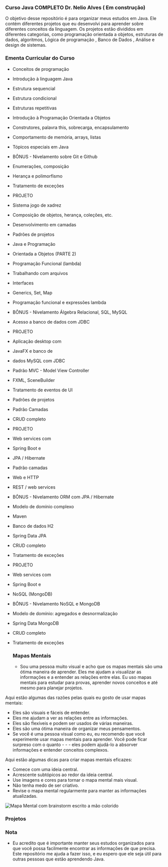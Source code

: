 ### Curso Java COMPLETO Dr. Nelio Alves ( Em construção)

O objetivo desse repositório é para organizar meus estudos em Java. Ele contém diferentes projetos que eu desenvolvi para aprender sobre diferentes conceitos da linguagem. Os projetos estão divididos em diferentes categorias, como programação orientada a objetos, estruturas de dados, algoritmos, Lógica de programação , Banco de Dados , Análise e design de sistemas. 

### Ementa Curricular do Curso 

- Conceitos de programação
- Introdução à linguagem Java
- Estrutura sequencial
- Estrutura condicional
- Estruturas repetitivas
- Introdução à Programação Orientada a Objetos
- Construtores, palavra this, sobrecarga, encapsulamento
- Comportamento de memória, arrays, listas
- Tópicos especiais em Java
- BÔNUS - Nivelamento sobre Git e Github
- Enumerações, composição
- Herança e polimorfismo
- Tratamento de exceções
- PROJETO
- Sistema jogo de xadrez
- Composição de objetos, herança, coleções, etc.
- Desenvolvimento em camadas
- Padrões de projetos
- Java e Programação
- Orientada a Objetos
(PARTE 2)
- Programação Funcional
(lambda)
- Trabalhando com arquivos
- Interfaces
- Generics, Set, Map
- Programação funcional e expressões lambda
- BÔNUS - Nivelamento Álgebra Relacional, SQL, MySQL
- Acesso a banco de dados com JDBC
- PROJETO
- Aplicação desktop com
- JavaFX e banco de
- dados MySQL com JDBC
- Padrão MVC - Model View Controller
- FXML, SceneBuilder
- Tratamento de eventos de UI
- Padrões de projetos
- Padrão Camadas
- CRUD completo
- PROJETO
- Web services com
- Spring Boot e
- JPA / Hibernate
- Padrão camadas
- Web e HTTP
- REST / web services
- BÔNUS - Nivelamento ORM com JPA / Hibernate
- Modelo de domínio complexo
- Maven
- Banco de dados H2
- Spring Data JPA
- CRUD completo
- Tratamento de exceções
- PROJETO
- Web services com
- Spring Boot e
- NoSQL (MongoDB)
- BÔNUS - Nivelamento NoSQL e MongoDB
- Modelo de domínio: agregados e desnormalização
- Spring Data MongoDB
- CRUD completo
- Tratamento de exceções

  
  ### Mapas Mentais

  - Sou uma pessoa muito visual e acho que os mapas mentais são uma ótima maneira de aprender. Eles me ajudam a visualizar as informações e a entender as relações entre elas. Eu uso mapas mentais para estudar para provas, aprender novos conceitos e até mesmo para planejar projetos.

Aqui estão algumas das razões pelas quais eu gosto de usar mapas mentais:

- Eles são visuais e fáceis de entender.
- Eles me ajudam a ver as relações entre as informações.
- Eles são flexíveis e podem ser usados de várias maneiras.
- Eles são uma ótima maneira de organizar meus pensamentos.
- Se você é uma pessoa visual como eu, eu recomendo que você experimente usar mapas mentais para aprender. Você pode ficar surpreso com o quanto - - - eles podem ajudá-lo a absorver informações e entender conceitos complexos.

Aqui estão algumas dicas para criar mapas mentais eficazes:

- Comece com uma ideia central.
- Acrescente subtópicos ao redor da ideia central.
- Use imagens e cores para tornar o mapa mental mais visual.
- Não tenha medo de ser criativo.
- Revise o mapa mental regularmente para manter as informações atualizadas.

  
![Mapa Mental com brainstorm escrito a mão colorido](https://github.com/Gabrielasants7/Java/assets/89526250/e1f13c4f-de5e-42fe-ae0d-24d5db9d5f59)


  
  ### Projetos



  ### Nota

  - Eu acredito que é importante manter seus estudos organizados para que você possa facilmente encontrar as informações de que precisa. Este repositório me ajuda a fazer isso, e eu espero que ele seja útil para outras pessoas que estão aprendendo Java.


  

